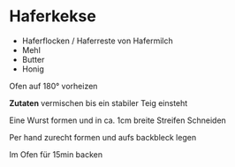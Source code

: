 # Haferkekse

* Haferflocken / Haferreste von Hafermilch
* Mehl
* Butter
* Honig

Ofen auf 180° vorheizen

**Zutaten** vermischen bis ein stabiler Teig einsteht

Eine Wurst formen und in ca. 1cm breite Streifen Schneiden

Per hand zurecht formen und aufs backbleck legen

Im Ofen für 15min backen